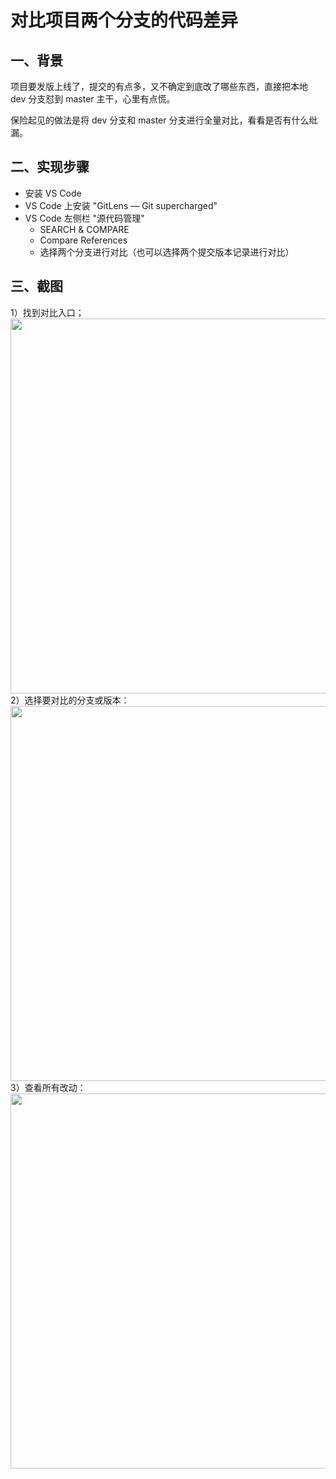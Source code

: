 # 对比项目两个分支的代码差异

## 一、背景

项目要发版上线了，提交的有点多，又不确定到底改了哪些东西，直接把本地 dev 分支怼到 master 主干，心里有点慌。

保险起见的做法是将 dev 分支和 master 分支进行全量对比，看看是否有什么纰漏。

## 二、实现步骤

- 安装 VS Code
- VS Code 上安装 "GitLens — Git supercharged"
- VS Code 左侧栏 "源代码管理"
  - SEARCH & COMPARE
  - Compare References
  - 选择两个分支进行对比（也可以选择两个提交版本记录进行对比）

## 三、截图

1）找到对比入口；<br/>
<img width="600" src="/images/efficiency/gitCompare/git_compare.png" /><br/>
2）选择要对比的分支或版本：<br/>
<img width="600" src="/images/efficiency/gitCompare/git_compare2.png" /><br/>
3）查看所有改动：<br/>
<img width="600" src="/images/efficiency/gitCompare/git_compare3.png" /><br/>
